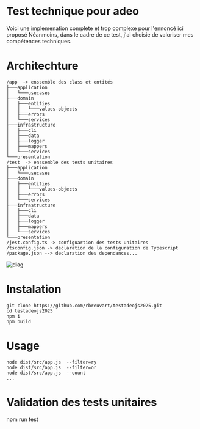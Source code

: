 # Test technique pour adeo

Voici une implemenation complete et trop complexe pour l'ennoncé ici proposé
Néanmoins, dans le cadre de ce test, j'ai choisie de valoriser mes compétences techniques.


# Architechture


```
/app  -> enssemble des class et entités
├───application
│   └───usecases
├───domain
│   ├───entities
│   │   └───values-objects
│   ├───errors
│   └───services
├───infrastructure
│   ├───cli
│   ├───data
│   ├───logger
│   ├───mappers
│   └───services
└───presentation
/test  -> enssemble des tests unitaires
├───application
│   └───usecases
├───domain
│   ├───entities
│   │   └───values-objects
│   ├───errors
│   └───services
├───infrastructure
│   ├───cli
│   ├───data
│   ├───logger
│   ├───mappers
│   └───services
└───presentation
/jest.config.ts -> configuartion des tests unitaires
/tsconfig.json -> declaration de la configuration de Typescript
/package.json --> declaration des dependances...
```

![diag](https://github.com/rbreuvart/testadeojs2025/docs/raw/master/docs/diag.png "diagramme")

# Instalation
```
git clone https://github.com/rbreuvart/testadeojs2025.git
cd testadeojs2025
npm i
npm build
```

# Usage
```
node dist/src/app.js  --filter=ry 
node dist/src/app.js  --filter=or 
node dist/src/app.js  --count
...
```
# Validation des tests unitaires
npm run test       